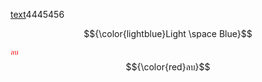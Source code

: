 <ins>text</ins>4445456

$${\color{lightblue}Light \space Blue}$$



<code style="color : red">ลบ</code>
$${\color{red}ลบ}$$
